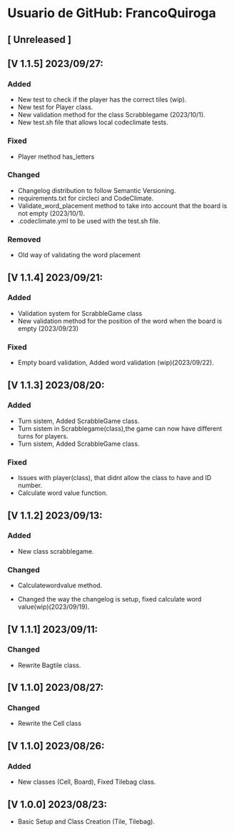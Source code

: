 # Usuario de GitHub: FrancoQuiroga
## [ Unreleased ] 

## [V 1.1.5] 2023/09/27:

### Added 
- New test to check if the player has the correct tiles (wip).
- New test for Player class.
- New validation method for the class Scrabblegame (2023/10/1).
- New test.sh file that allows local codeclimate tests.

### Fixed 
- Player method has_letters

### Changed
- Changelog distribution to follow Semantic Versioning.
- requirements.txt for circleci and CodeClimate.
- Validate_word_placement method to take into account that the board is not empty (2023/10/1).
- .codeclimate.yml to be used with the test.sh file.

### Removed
- Old way of validating the word placement


## [V 1.1.4] 2023/09/21: 
### Added 
- Validation system for ScrabbleGame class
- New validation method for the position of the word when the board is empty (2023/09/23)
###  Fixed 
- Empty board validation, Added word validation (wip)(2023/09/22). 


## [V 1.1.3] 2023/08/20: 
### Added
- Turn sistem, Added ScrabbleGame class.
- Turn sistem in Scrabblegame(class),the game can now have different turns for players.
- Turn sistem, Added ScrabbleGame class.
### Fixed 
- Issues with player(class), that didnt allow the class to have and ID number.
- Calculate word value function.


## [V 1.1.2] 2023/09/13: 
### Added 
- New class scrabblegame.
### Changed 
- Calculatewordvalue method.

- Changed the way the changelog is setup, fixed calculate word value(wip)(2023/09/19).


## [V 1.1.1] 2023/09/11: 
### Changed 
- Rewrite Bagtile class.


## [V 1.1.0] 2023/08/27: 
### Changed
- Rewrite the Cell class  


## [V 1.1.0] 2023/08/26:
### Added
- New classes (Cell, Board), Fixed Tilebag class.


## [V 1.0.0] 2023/08/23: 
- Basic Setup and Class Creation (Tile, Tilebag).
 